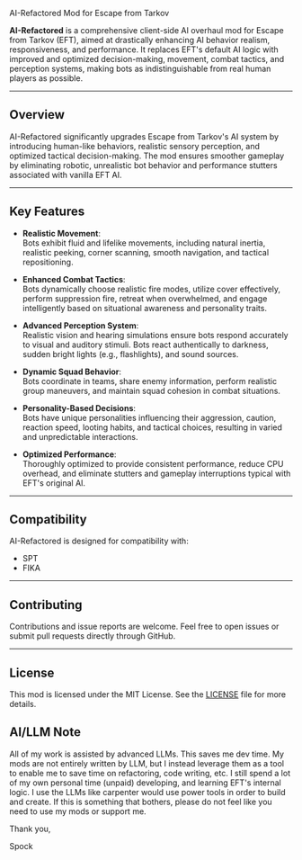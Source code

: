 AI-Refactored Mod for Escape from Tarkov

**AI-Refactored** is a comprehensive client-side AI overhaul mod for Escape from Tarkov (EFT), aimed at drastically enhancing AI behavior realism, responsiveness, and performance. It replaces EFT's default AI logic with improved and optimized decision-making, movement, combat tactics, and perception systems, making bots as indistinguishable from real human players as possible.

---

## Overview

AI-Refactored significantly upgrades Escape from Tarkov's AI system by introducing human-like behaviors, realistic sensory perception, and optimized tactical decision-making. The mod ensures smoother gameplay by eliminating robotic, unrealistic bot behavior and performance stutters associated with vanilla EFT AI.

---

## Key Features

- **Realistic Movement**:  
  Bots exhibit fluid and lifelike movements, including natural inertia, realistic peeking, corner scanning, smooth navigation, and tactical repositioning.

- **Enhanced Combat Tactics**:  
  Bots dynamically choose realistic fire modes, utilize cover effectively, perform suppression fire, retreat when overwhelmed, and engage intelligently based on situational awareness and personality traits.

- **Advanced Perception System**:  
  Realistic vision and hearing simulations ensure bots respond accurately to visual and auditory stimuli. Bots react authentically to darkness, sudden bright lights (e.g., flashlights), and sound sources.

- **Dynamic Squad Behavior**:  
  Bots coordinate in teams, share enemy information, perform realistic group maneuvers, and maintain squad cohesion in combat situations.

- **Personality-Based Decisions**:  
  Bots have unique personalities influencing their aggression, caution, reaction speed, looting habits, and tactical choices, resulting in varied and unpredictable interactions.

- **Optimized Performance**:  
  Thoroughly optimized to provide consistent performance, reduce CPU overhead, and eliminate stutters and gameplay interruptions typical with EFT's original AI.

---


## Compatibility

AI-Refactored is designed for compatibility with:

- SPT
- FIKA


---

## Contributing

Contributions and issue reports are welcome. Feel free to open issues or submit pull requests directly through GitHub.

---

## License

This mod is licensed under the MIT License. See the [LICENSE](LICENSE) file for more details.

## AI/LLM Note
All of my work is assisted by advanced LLMs. This saves me dev time. My mods are not entirely written by LLM, but I instead leverage them as a tool to enable me to save time on refactoring, code writing, etc. I still spend a lot of my own personal time (unpaid) developing, and learning EFT's internal logic. I use the LLMs like carpenter would use power tools in order to build and create.
If this is something that bothers, please do not feel like you need to use my mods or support me.

Thank you,

Spock

